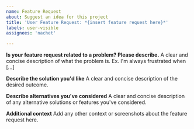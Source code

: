 ```yaml
---
name: Feature Request
about: Suggest an idea for this project
title: 'User Feature Request: *{insert feature request here}*'
labels: user-visible
assignees: 'nachet'

---
```


**Is your feature request related to a problem? Please describe.**
A clear and concise description of what the problem is. Ex. I'm always frustrated when [...]

**Describe the solution you'd like**
A clear and concise description of the desired outcome.

**Describe alternatives you've considered**
A clear and concise description of any alternative solutions or features you've considered.

**Additional context**
Add any other context or screenshots about the feature request here.
